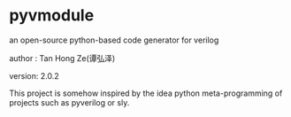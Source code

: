 # pyvmodule
an open-source python-based code generator for verilog

author : Tan Hong Ze(谭弘泽)

version: 2.0.2

This project is somehow inspired by the idea python meta-programming of projects such as pyverilog or sly.

